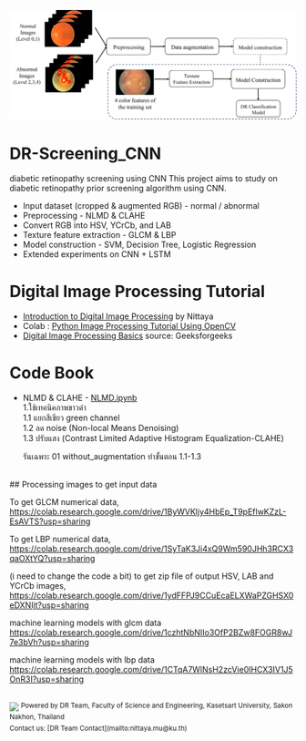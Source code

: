 <!--![alt text](https://github.com/nittaya2mu/DR-Screening_CNN/blob/main/kuse_startup_logo.jpg?raw=true,width=150)-->
<p align="center"><img src="https://github.com/nittaya2mu/DR-Screening_CNN/blob/main/figure1.png" /></p>

# DR-Screening_CNN
diabetic retinopathy screening using CNN
This project aims to study on diabetic retinopathy prior screening algorithm using CNN.
  * Input dataset (cropped & augmented RGB) - normal / abnormal
  * Preprocessing - NLMD & CLAHE
  * Convert RGB into HSV, YCrCb, and LAB
  * Texture feature extraction - GLCM & LBP
  * Model construction - SVM, Decision Tree, Logistic Regression
  * Extended experiments on CNN + LSTM

# Digital Image Processing Tutorial
 * [Introduction to Digital Image Processing](https://drive.google.com/file/d/1QzgfdkCQlCbBt8BiCMCFtCJGu3SnkKVf/view?usp=drive_link) by Nittaya
 * Colab : [Python Image Processing Tutorial Using OpenCV](https://colab.research.google.com/drive/1zW4fspYezZ4VIdg0B4y00tNdZtS6hiXu?usp=sharing)
 * [Digital Image Processing Basics](https://www.geeksforgeeks.org/digital-image-processing-basics/) source: Geeksforgeeks
# Code Book
  * NLMD & CLAHE - [NLMD.ipynb](https://colab.research.google.com/drive/1pVrIlJivOdYuuLe_y5XA3nGy937iMXtO?usp=sharing)<br />
    1.ใช้เทคนิคภาพขาวดำ<br />
      1.1 แยกสีเขียว green channel<br />
      1.2 ลด noise (Non-local Means Denoising)<br />
      1.3 ปรับแสง (Contrast Limited Adaptive Histogram Equalization-CLAHE)<br />

      รันเฉพาะ 01 without_augmentation ทำขั้นตอน 1.1-1.3<br />
      
<br />
## Processing images to get input data

To get GLCM numerical data, 
https://colab.research.google.com/drive/1ByWVKljy4HbEp_T9pEflwKZzL-EsAVTS?usp=sharing

To get LBP numerical data, 
https://colab.research.google.com/drive/1SyTaK3Ji4xQ9Wm590JHh3RCX3qaOXtYQ?usp=sharing

(i need to change the code a bit)
to get zip file of output HSV, LAB and YCrCb images,
https://colab.research.google.com/drive/1ydFFPJ9CCuEcaELXWaPZGHSX0eDXNIjt?usp=sharing

machine learning models with glcm data 
https://colab.research.google.com/drive/1czhtNbNIIo3OfP2BZw8FOGR8wJ7e3bVh?usp=sharing

machine learning models with lbp data
https://colab.research.google.com/drive/1CTqA7WlNsH2zcVie0IHCX3IV1J5OnR3I?usp=sharing

<br />
<img src="https://th.bing.com/th/id/R.b1993d56b9eca21776b32cb3f175b58f?rik=bMtsN7cSPcBJxw&riu=http%3a%2f%2flocnguyen.com.au%2fwp-content%2fuploads%2f2015%2f12%2fPage-Break.png&ehk=zruL%2f8GBWo7gw6rqEZi4hh8B7EToMPDcCof39ly%2bJdg%3d&risl=&pid=ImgRaw&r=0" height="50" />
<sup>Powered by DR Team, Faculty of Science and Engineering, Kasetsart University, Sakon Nakhon, Thailand</sup><br />
<sup>Contact us: [DR Team Contact](mailto:nittaya.mu@ku.th)</sup>
